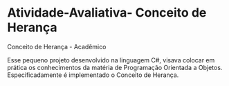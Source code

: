 # Atividade-Avaliativa- Conceito de Herança

Conceito de Herança - Acadêmico

Esse pequeno projeto desenvolvido na linguagem C#, visava colocar em prática os conhecimentos da matéria de Programação Orientada a Objetos.
Especificadamente é implementado o Conceito de Herança.
